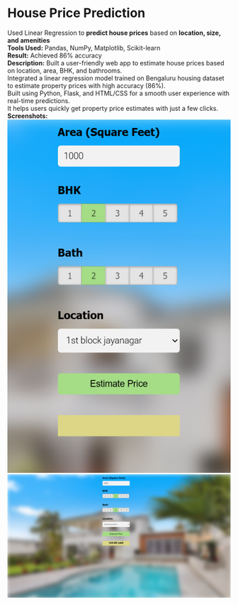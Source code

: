 # **House Price Prediction** <br/>
Used Linear Regression to **predict house prices** based on **location, size, and amenities** <br/>
**Tools Used:** Pandas, NumPy, Matplotlib, Scikit-learn <br/>
**Result:** Achieved 86% accuracy <br/>
**Description:**
Built a user-friendly web app to estimate house prices based on location, area, BHK, and bathrooms. <br/>
Integrated a linear regression model trained on Bengaluru housing dataset to estimate property prices with high accuracy (86%). <br/>
Built using Python, Flask, and HTML/CSS for a smooth user experience with real-time predictions. <br/>
It helps users quickly get property price estimates with just a few clicks. <br/>
**Screenshots:**  <br/>
![alt text](https://github.com/AnushaRajkumar/House-Price-Prediction/blob/main/House%20Price%20Prediction%20UI%20Input%20Layout.png) <br/>
![alt text](https://github.com/AnushaRajkumar/House-Price-Prediction/blob/main/House%20Price%20Prediction%20UI%20Overall%20Layout.png) <br/>
